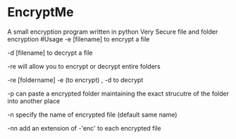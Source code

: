 # EncryptMe
A small encryption program written in python
Very Secure file and folder encryption
#Usage
 -e [filename] to encrypt a file
 
 -d [filename] to decrypt a file
 
 -re will allow you to encrypt or decrypt entire folders
 
 -re [foldername] -e (to encrypt) , -d to decrypt
 
 -p can paste a encrypted folder maintaining the exact strucutre of the folder into another place
 
 -n specify the name of encrypted file (default same name)
 
 -nn add an extension of -'enc' to each encrypted file
